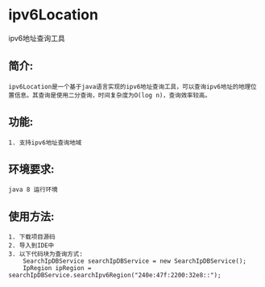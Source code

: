 # ipv6Location
ipv6地址查询工具
## 简介:
    ipv6Location是一个基于java语言实现的ipv6地址查询工具，可以查询ipv6地址的地理位置信息。其查询是使用二分查询，时间复杂度为O(log n)，查询效率较高。
## 功能:
    1. 支持ipv6地址查询地域
## 环境要求:
    java 8 运行环境
## 使用方法:
    1. 下载项目源码
    2. 导入到IDE中
    3. 以下代码块为查询方式:
        SearchIpDBService searchIpDBService = new SearchIpDBService();
        IpRegion ipRegion = searchIpDBService.searchIpv6Region("240e:47f:2200:32e8::");
